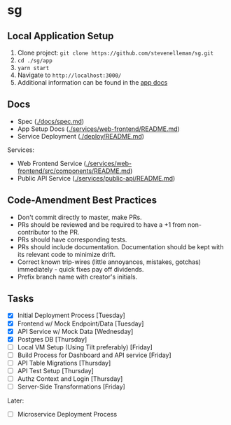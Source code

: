 # sg

## Local Application Setup 
1. Clone project: `git clone https://github.com/stevenelleman/sg.git`
2. `cd ./sg/app`
3. `yarn start`
4. Navigate to `http://localhost:3000/`
5. Additional information can be found in the [app docs](./services/web-frontend/README.md)

## Docs
- Spec ([./docs/spec.md](./docs/spec.md))
- App Setup Docs ([./services/web-frontend/README.md](./services/web-frontend/README.md))
- Service Deployment ([./deploy/README.md](./deploy/README.md))

Services: 
- Web Frontend Service ([./services/web-frontend/src/components/README.md](./services/web-frontend/src/components/README.md))
- Public API Service ([./services/public-api/README.md](./services/public-api/README.md))

## Code-Amendment Best Practices 
- Don't commit directly to master, make PRs. 
- PRs should be reviewed and be required to have a +1 from non-contributor to the PR.
- PRs should have corresponding tests. 
- PRs should include documentation. Documentation should be kept with its relevant code to minimize drift.
- Correct known trip-wires (little annoyances, mistakes, gotchas) immediately - quick fixes pay off dividends.
- Prefix branch name with creator's initials.

## Tasks 
- [x] Initial Deployment Process [Tuesday]
- [x] Frontend w/ Mock Endpoint/Data [Tuesday]
- [x] API Service w/ Mock Data [Wednesday]
- [x] Postgres DB [Thursday]
- [ ] Local VM Setup (Using Tilt preferably) [Friday]
- [ ] Build Process for Dashboard and API service [Friday]
- [ ] API Table Migrations [Thursday]
- [ ] API Test Setup [Thursday]
- [ ] Authz Context and Login [Thursday]
- [ ] Server-Side Transformations [Friday]

Later:
- [ ] Microservice Deployment Process
